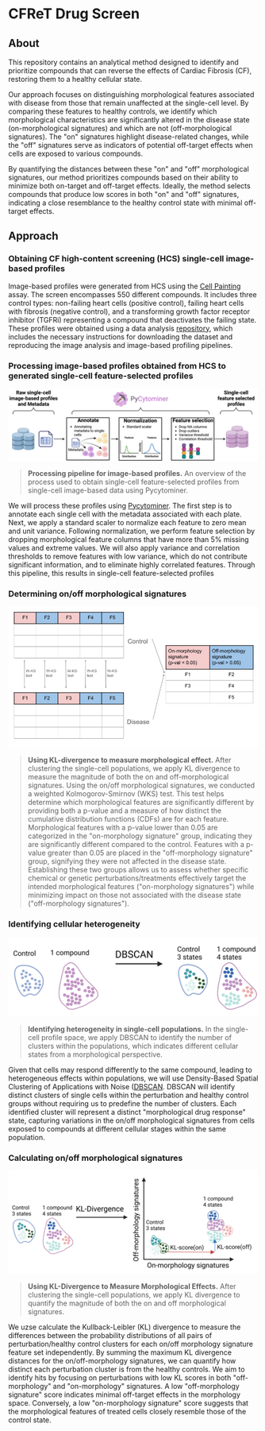 # CFReT Drug Screen

## About

This repository contains an analytical method designed to identify and prioritize compounds that can reverse the effects of Cardiac Fibrosis (CF), restoring them to a healthy cellular state.

Our approach focuses on distinguishing morphological features associated with disease from those that remain unaffected at the single-cell level.
By comparing these features to healthy controls, we identify which morphological characteristics are significantly altered in the disease state (on-morphological signatures) and which are not (off-morphological signatures).
The "on" signatures highlight disease-related changes, while the "off" signatures serve as indicators of potential off-target effects when cells are exposed to various compounds.

By quantifying the distances between these "on" and "off" morphological signatures, our method prioritizes compounds based on their ability to minimize both on-target and off-target effects. 
Ideally, the method selects compounds that produce low scores in both "on" and "off" signatures, indicating a close resemblance to the healthy control state with minimal off-target effects.

## Approach

### Obtaining CF high-content screening (HCS) single-cell image-based profiles

Image-based profiles were generated from HCS using the [Cell Painting](https://www.nature.com/articles/nprot.2016.105) assay.
The screen encompasses 550 different compounds.
It includes three control types: non-failing heart cells (positive control), failing heart cells with fibrosis (negative control), and a transforming growth factor receptor inhibitor (TGFRi) representing a compound that deactivates the failing state.
These profiles were obtained using a data analysis [repository](https://github.com/WayScience/targeted_fibrosis_drug_screen), which includes the necessary instructions for downloading the dataset and reproducing the image analysis and image-based profiling pipelines.

### Processing image-based profiles obtained from HCS to generated single-cell feature-selected profiles

![img!](./figures/Image-based%20profiles.png)
> **Processing pipeline for image-based profiles.** An overview of the process used to obtain single-cell feature-selected profiles from single-cell image-based data using Pycytominer.

We will process these profiles using [Pycytominer](https://github.com/cytomining/pycytominer).
The first step is to annotate each single cell with the metadata associated with each plate.
Next, we apply a standard scaler to normalize each feature to zero mean and unit variance.
Following normalization, we perform feature selection by dropping morphological feature columns that have more than 5% missing values and extreme values.
We will also apply variance and correlation thresholds to remove features with low variance, which do not contribute significant information, and to eliminate highly correlated features.
Through this pipeline, this results in single-cell feature-selected profiles

### Determining on/off morphological signatures

![img](./figures/on-off_morphology_signatures.png)
> **Using KL-divergence to measure morphological effect.** After clustering the single-cell populations, we apply KL divergence to measure the magnitude of both the on and off-morphological signatures. Using the on/off morphological signatures, we conducted a weighted Kolmogorov-Smirnov (WKS) test.
This test helps determine which morphological features are significantly different by providing both a p-value and a measure of how distinct the cumulative distribution functions (CDFs) are for each feature.
Morphological features with a p-value lower than 0.05 are categorized in the "on-morphology signature" group, indicating they are significantly different compared to the control.
Features with a p-value greater than 0.05 are placed in the "off-morphology signature" group, signifying they were not affected in the disease state.
Establishing these two groups allows us to assess whether specific chemical or genetic perturbations/treatments effectively target the intended morphological features ("on-morphology signatures") while minimizing impact on those not associated with the disease state ("off-morphology signatures").

### Identifying cellular heterogeneity

![img](./figures/DBSCAN.png)
>**Identifying heterogeneity in single-cell populations.** In the single-cell profile space, we apply DBSCAN to identify the number of clusters within the populations, which indicates different cellular states from a morphological perspective.

Given that cells may respond differently to the same compound, leading to heterogeneous effects within populations, we will use Density-Based Spatial Clustering of Applications with Noise ([DBSCAN](https://scikit-learn.org/stable/modules/generated/sklearn.cluster.DBSCAN.html).
DBSCAN will identify distinct clusters of single cells within the perturbation and healthy control groups without requiring us to predefine the number of clusters.
Each identified cluster will represent a distinct "morphological drug response" state, capturing variations in the on/off morphological signatures from cells exposed to compounds at different cellular stages within the same population.

### Calculating on/off morphological signatures

![img](./figures/KL-div.png)
>**Using KL-Divergence to Measure Morphological Effects.** After clustering the single-cell populations, we apply KL divergence to quantify the magnitude of both the on and off morphological signatures.

We uzse calculate the Kullback-Leibler (KL) divergence to measure the differences between the probability distributions of all pairs of perturbation/healthy control clusters for each on/off morphology signature feature set independently.
By summing the maximum KL divergence distances for the on/off-morphology signatures, we can quantify how distinct each perturbation cluster is from the healthy controls.
We aim to identify hits by focusing on perturbations with low KL scores in both "off-morphology" and "on-morphology" signatures. A low "off-morphology signature" score indicates minimal off-target effects in the morphology space.
Conversely, a low "on-morphology signature" score suggests that the morphological features of treated cells closely resemble those of the control state.
